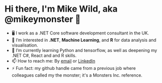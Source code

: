 # Hi there, I'm Mike Wild, aka  @mikeymonster 👋 
- 🖥 I work as a .NET Core software development consultant in the UK.
- 👀 I’m interested in **.NET**, **Machine Learning**, and **R** for data analysis and visualisation.
- 🌱 I’m currently learning Python and tensorflow, as well as deepening my .NET C#, React and and R skills.
- 📫 How to reach me: By [email](wildconsultingltd@googlemail.com) or [LinkedIn](https://www.linkedin.com/in/mike-wild-6128434/)
- ⚡ Fun fact: my github handle came from a previous job where colleagues called my the monster; it's a Monsters Inc. reference.
